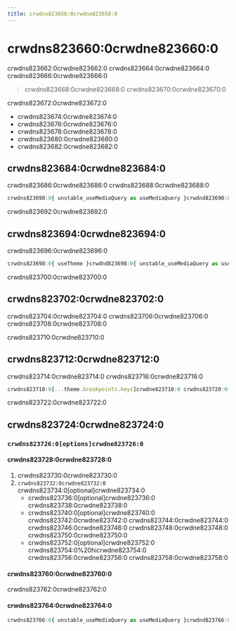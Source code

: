 ```yaml
---
title: crwdns823658:0crwdne823658:0
---
```

# crwdns823660:0crwdne823660:0

<p class="description">crwdns823662:0crwdne823662:0 crwdns823664:0crwdne823664:0 crwdns823666:0crwdne823666:0</p>

> crwdns823668:0crwdne823668:0 crwdns823670:0crwdne823670:0

crwdns823672:0crwdne823672:0

- crwdns823674:0crwdne823674:0
- crwdns823676:0crwdne823676:0
- crwdns823678:0crwdne823678:0
- crwdns823680:0crwdne823680:0
- crwdns823682:0crwdne823682:0

## crwdns823684:0crwdne823684:0

crwdns823686:0crwdne823686:0 crwdns823688:0crwdne823688:0

```jsx
crwdns823690:0{ unstable_useMediaQuery as useMediaQuery }crwdnd823690:0${matches}crwdne823690:0
```

crwdns823692:0crwdne823692:0

## crwdns823694:0crwdne823694:0

crwdns823696:0crwdne823696:0

```jsx
crwdns823698:0{ useTheme }crwdnd823698:0{ unstable_useMediaQuery as useMediaQuery }crwdnd823698:0${matches}crwdne823698:0
```

crwdns823700:0crwdne823700:0

## crwdns823702:0crwdne823702:0

crwdns823704:0crwdne823704:0 crwdns823706:0crwdne823706:0 crwdns823708:0crwdne823708:0

crwdns823710:0crwdne823710:0

## crwdns823712:0crwdne823712:0

crwdns823714:0crwdne823714:0 crwdns823716:0crwdne823716:0

```jsx
crwdns823718:0[...theme.breakpoints.keys]crwdne823718:0 crwdns823720:0{width}crwdne823720:0
```

crwdns823722:0crwdne823722:0

## crwdns823724:0crwdne823724:0

### `crwdns823726:0[options]crwdne823726:0`

#### crwdns823728:0crwdne823728:0

1. crwdns823730:0crwdne823730:0
2. `crwdns823732:0crwdne823732:0` crwdns823734:0[optional]crwdne823734:0 
    - crwdns823736:0[optional]crwdne823736:0 crwdns823738:0crwdne823738:0
    - crwdns823740:0[optional]crwdne823740:0 crwdns823742:0crwdne823742:0 crwdns823744:0crwdne823744:0 crwdns823746:0crwdne823746:0 crwdns823748:0crwdne823748:0 crwdns823750:0crwdne823750:0
    - crwdns823752:0[optional]crwdne823752:0 crwdns823754:0%20hicrwdne823754:0 crwdns823756:0crwdne823756:0 crwdns823758:0crwdne823758:0

#### crwdns823760:0crwdne823760:0

crwdns823762:0crwdne823762:0

#### crwdns823764:0crwdne823764:0

```jsx
crwdns823766:0{ unstable_useMediaQuery as useMediaQuery }crwdnd823766:0${matches}crwdne823766:0
```
